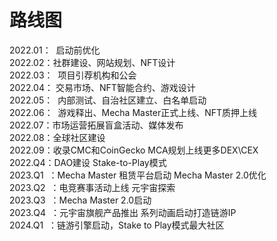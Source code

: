 # 路线图

2022.01：  启动前优化 \
2022.02：社群建设、网站规划、NFT设计 \
2022.03：  项目引荐机构和公会 \
2022.04： 交易市场、NFT智能合约、游戏设计 \
2022.05：  内部测试、自治社区建立、白名单启动 \
2022.06：  游戏释出、Mecha Master正式上线、NFT质押上线 \
2022.07：市场运营拓展盲盒活动、媒体发布 \
2022.08：全球社区建设 \
2022.09：收录CMC和CoinGecko MCA规划上线更多DEX\CEX \
2022.Q4：DAO建设 Stake-to-Play模式 \
2023.Q1  ：Mecha Master 租赁平台启动 Mecha Master 2.0优化 \
2023.Q2  ：电竞赛事活动上线 元宇宙探索 \
2023.Q3  ：Mecha Master 2.0启动 \
2023.Q4  ：元宇宙旗舰产品推出 系列动画启动打造链游IP \
2024.Q1  ：链游引擎启动，Stake to Play模式最大社区
